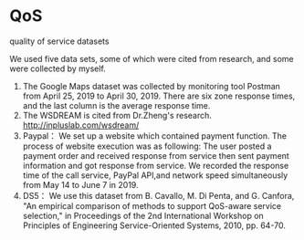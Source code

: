 # QoS
quality of service datasets

We used five data sets, some of which were cited from research, and some were collected by myself.

1. The Google Maps dataset was collected by monitoring tool Postman from April 25, 2019 to April 30, 2019. There are six zone response times, and the last column is the average response time.
2. The WSDREAM is cited from Dr.Zheng's research. http://inpluslab.com/wsdream/
3. Paypal： We set up a website which contained payment function. The process of website execution was as following: The user posted a payment order and received response from service then sent payment information and got response from service. We recorded the response time of the call service, PayPal API,and network speed simultaneously from May 14 to June 7 in 2019.
4. DS5： We use this dataset from
    B. Cavallo, M. Di Penta, and G. Canfora, "An empirical comparison of methods to support QoS-aware service selection," in Proceedings of the 2nd International Workshop on Principles of Engineering Service-Oriented Systems, 2010, pp. 64-70.
